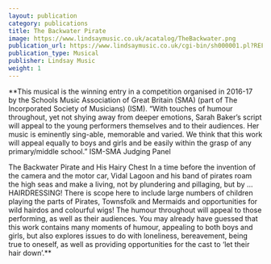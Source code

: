 ```yaml
---
layout: publication
category: publications
title: The Backwater Pirate
image: https://www.lindsaymusic.co.uk/acatalog/TheBackwater.png
publication_url: https://www.lindsaymusic.co.uk/cgi-bin/sh000001.pl?REFPAGE=https%3a%2f%2fwww%2elindsaymusic%2eco%2euk%2facatalog%2fPerformance_Packs%2ehtml&WD=pirate%20backwater&PN=More_Music_Stories%2ehtml%23a000311#a000311
publication_type: Musical
publisher: Lindsay Music
weight: 1
---
```


**This musical is the winning entry in a competition organised in 2016-17 by the Schools Music Association of Great Britain (SMA) (part of The Incorporated Society of Musicians) (ISM).
“With touches of humour throughout, yet not shying away from deeper emotions, Sarah Baker’s script will appeal to the young performers themselves and to their audiences. Her music is eminently sing-able, memorable and varied. We think that this work will appeal equally to boys and girls and be easily within the grasp of any primary/middle school.” ISM-SMA Judging Panel

The Backwater Pirate and His Hairy Chest
In a time before the invention of the camera and the motor car, Vidal Lagoon and his band of pirates roam the high seas and make a living, not by plundering and pillaging, but by … HAIRDRESSING! There is scope here to include large numbers of children playing the parts of Pirates, Townsfolk and Mermaids and opportunities for wild hairdos and colourful wigs! The humour throughout will appeal to those performing, as well as their audiences. You may already have guessed that this work contains many moments of humour, appealing to both boys and girls, but also explores issues to do with loneliness, bereavement, being true to oneself, as well as providing opportunities for the cast to ‘let their hair down’.**


